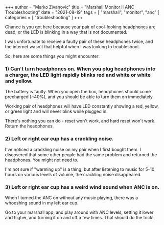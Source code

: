 +++
author = "Marko Zivanovic"
title = "Marshall Monitor II ANC Troubleshooting"
date = "2021-08-19"
tags = [
    "marshall", "monitor", "anc"
]
categories = [
    "troubleshooting"
]
+++

Chance is you got here because your pair of cool-looking headphones are dead, or the LED is blinking in a way that is not documented.

I was unfortunate to receive a faulty pair of these headphones twice, and the internet wasn't that helpful when I was looking to troubleshoot.

So, here are some things you might encounter:

### 1) Can't turn headphones on. When you plug headphones into a charger, the LED light rapidly blinks red and white or white and yellow.

The battery is faulty. When you open the box, headphones should come precharged (~40%), and you should be able to turn them on immediately.

Working pair of headphones will have LED constantly showing a red, yellow, or green light and will never blink while plugged in.

There's nothing you can do - reset won't work, and hard reset won't work. Return the headphones. 

### 2) Left or right ear cup has a crackling noise.

I've noticed a crackling noise on my pair when I first bought them. I discovered that some other people had the same problem and returned the headphones. You might not need to.

I'm not sure if "warming up" is a thing, but after listening to music for 5-10 hours on various levels of volume, the crackling noise disappeared.

### 3) Left or right ear cup has a weird wind sound when ANC is on.

When I turned the ANC on without any music playing, there was a whooshing sound in my left ear cup. 

Go to your marshall app, and play around with ANC levels, setting it lower and higher, and turning it on and off a few times. That should do the trick!